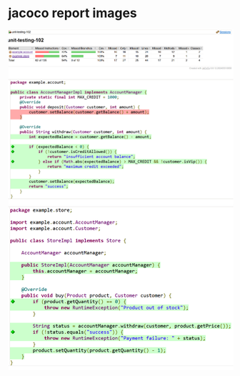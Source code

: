 # jacoco report images
![jacoco report](docs\images\jacoco1.png)
![jacoco report](docs\images\jacoco2.png)
![jacoco report](docs\images\jacoco3.png)
